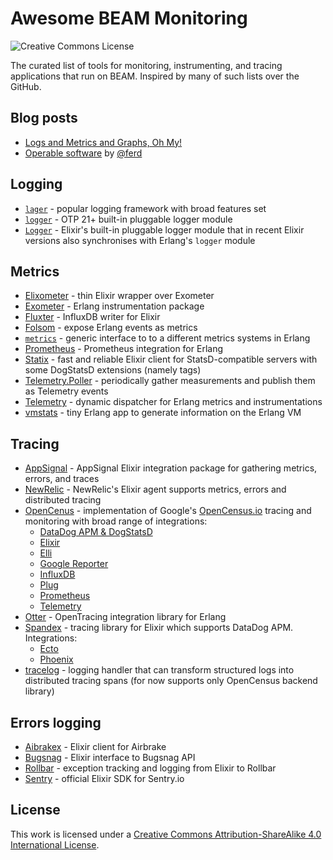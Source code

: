 Awesome BEAM Monitoring
=======================

![Creative Commons License](https://i.creativecommons.org/l/by-sa/4.0/88x31.png)

The curated list of tools for monitoring, instrumenting, and tracing
applications that run on BEAM. Inspired by many of such lists over the GitHub.

## Blog posts

- [Logs and Metrics and Graphs, Oh My!](https://grafana.com/blog/2016/01/05/logs-and-metrics-and-graphs-oh-my/)
- [Operable software](https://ferd.ca/operable-software.html) by [@ferd](https://github.com/ferd)

## Logging

- [`lager`](https://github.com/erlang-lager/lager) - popular logging framework
  with broad features set
- [`logger`](http://www.erlang.org/doc/man/logger.html) - OTP 21+ built-in
  pluggable logger module
- [`Logger`](https://hexdocs.pm/logger/Logger.html) - Elixir's built-in
  pluggable logger module that in recent Elixir versions also synchronises with
  Erlang's `logger` module

## Metrics

- [Elixometer](https://github.com/pinterest/elixometer) - thin Elixir wrapper over Exometer
- [Exometer](https://github.com/Feuerlabs/exometer_core) - Erlang instrumentation package
- [Fluxter](https://github.com/lexmag/fluxter) - InfluxDB writer for Elixir
- [Folsom](https://github.com/boundary/folsom) - expose Erlang events as metrics
- [`metrics`](https://github.com/benoitc/erlang-metrics) - generic interface to to a different metrics systems in Erlang
- [Prometheus](https://github.com/deadtrickster/prometheus.erl) - Prometheus integration for Erlang
- [Statix](https://github.com/lexmag/statix) - fast and reliable Elixir client for StatsD-compatible servers with some DogStatsD extensions (namely tags)
- [Telemetry.Poller](https://github.com/beam-telemetry/telemetry_poller) - periodically gather measurements and publish them as Telemetry events
- [Telemetry](https://github.com/beam-telemetry/telemetry) - dynamic dispatcher for Erlang metrics and instrumentations
- [vmstats](https://github.com/ferd/vmstats) - tiny Erlang app to generate information on the Erlang VM

## Tracing

- [AppSignal](https://github.com/appsignal/appsignal-elixir) - AppSignal
  Elixir integration package for gathering metrics, errors, and traces
- [NewRelic](https://github.com/newrelic/elixir_agent) - NewRelic's Elixir agent supports metrics, errors and distributed tracing
- [OpenCenus](https://github.com/census-instrumentation/opencensus-erlang) -
  implementation of Google's [OpenCensus.io](https://opencensus.io) tracing and
  monitoring with broad range of integrations:
  * [DataDog APM & DogStatsD](https://github.com/opencensus-beam/opencensus_datadog)
  * [Elixir](https://github.com/opencensus-beam/opencensus_elixir)
  * [Elli](https://github.com/opencensus-beam/opencensus_elli)
  * [Google Reporter](https://github.com/opencensus-beam/oc_google_reporter)
  * [InfluxDB](https://github.com/opencensus-beam/opencensus_influxdb)
  * [Plug](https://github.com/opencensus-beam/opencensus_plug)
  * [Prometheus](https://github.com/opencensus-beam/prometheus)
  * [Telemetry](https://github.com/opencensus-beam/opencensus_telemetry)
- [Otter](https://github.com/Bluehouse-Technology/otter) - OpenTracing
  integration library for Erlang
- [Spandex](https://github.com/spandex-project/spandex) - tracing library for
  Elixir which supports DataDog APM. Integrations:
  * [Ecto](https://github.com/spandex-project/spandex_ecto)
  * [Phoenix](https://github.com/spandex-project/spandex_phoenix)
- [tracelog](https://github.com/opencensus-beam/tracelog) - logging handler that
  can transform structured logs into distributed tracing spans (for now supports
  only OpenCensus backend library)

## Errors logging

- [Aibrakex](https://github.com/fazibear/airbrakex) - Elixir client for Airbrake
- [Bugsnag](https://github.com/jarednorman/bugsnag-elixir) - Elixir interface to Bugsnag API
- [Rollbar](https://github.com/ForzaElixir/rollbax) - exception tracking and logging from Elixir to Rollbar
- [Sentry](https://github.com/getsentry/sentry-elixir) - official Elixir SDK for Sentry.io

## License

This work is licensed under a [Creative Commons Attribution-ShareAlike 4.0 International License](LICENSE).
